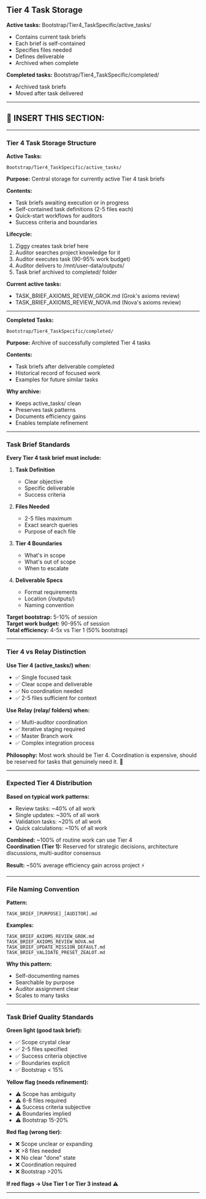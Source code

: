 ## Tier 4 Task Storage

**Active tasks:** Bootstrap/Tier4_TaskSpecific/active_tasks/
- Contains current task briefs
- Each brief is self-contained
- Specifies files needed
- Defines deliverable
- Archived when complete

**Completed tasks:** Bootstrap/Tier4_TaskSpecific/completed/
- Archived task briefs
- Moved after task delivered

---

## 📂 **INSERT THIS SECTION:**

---

### **Tier 4 Task Storage Structure**

**Active Tasks:**
```
Bootstrap/Tier4_TaskSpecific/active_tasks/
```

**Purpose:** Central storage for currently active Tier 4 task briefs

**Contents:**
- Task briefs awaiting execution or in progress
- Self-contained task definitions (2-5 files each)
- Quick-start workflows for auditors
- Success criteria and boundaries

**Lifecycle:**
1. Ziggy creates task brief here
2. Auditor searches project knowledge for it
3. Auditor executes task (90-95% work budget)
4. Auditor delivers to /mnt/user-data/outputs/
5. Task brief archived to completed/ folder

**Current active tasks:**
- TASK_BRIEF_AXIOMS_REVIEW_GROK.md (Grok's axioms review)
- TASK_BRIEF_AXIOMS_REVIEW_NOVA.md (Nova's axioms review)

---

**Completed Tasks:**
```
Bootstrap/Tier4_TaskSpecific/completed/
```

**Purpose:** Archive of successfully completed Tier 4 tasks

**Contents:**
- Task briefs after deliverable completed
- Historical record of focused work
- Examples for future similar tasks

**Why archive:**
- Keeps active_tasks/ clean
- Preserves task patterns
- Documents efficiency gains
- Enables template refinement

---

### **Task Brief Standards**

**Every Tier 4 task brief must include:**

1. **Task Definition**
   - Clear objective
   - Specific deliverable
   - Success criteria

2. **Files Needed**
   - 2-5 files maximum
   - Exact search queries
   - Purpose of each file

3. **Tier 4 Boundaries**
   - What's in scope
   - What's out of scope
   - When to escalate

4. **Deliverable Specs**
   - Format requirements
   - Location (/outputs/)
   - Naming convention

**Target bootstrap:** 5-10% of session  
**Target work budget:** 90-95% of session  
**Total efficiency:** 4-5x vs Tier 1 (50% bootstrap)

---

### **Tier 4 vs Relay Distinction**

**Use Tier 4 (active_tasks/) when:**
- ✅ Single focused task
- ✅ Clear scope and deliverable
- ✅ No coordination needed
- ✅ 2-5 files sufficient for context

**Use Relay (relay/ folders) when:**
- ✅ Multi-auditor coordination
- ✅ Iterative staging required
- ✅ Master Branch work
- ✅ Complex integration process

**Philosophy:** Most work should be Tier 4. Coordination is expensive, should be reserved for tasks that genuinely need it. 🎯

---

### **Expected Tier 4 Distribution**

**Based on typical work patterns:**
- Review tasks: ~40% of all work
- Single updates: ~30% of all work
- Validation tasks: ~20% of all work
- Quick calculations: ~10% of all work

**Combined:** ~100% of routine work can use Tier 4  
**Coordination (Tier 1):** Reserved for strategic decisions, architecture discussions, multi-auditor consensus

**Result:** ~50% average efficiency gain across project ⚡

---

### **File Naming Convention**

**Pattern:**
```
TASK_BRIEF_[PURPOSE]_[AUDITOR].md
```

**Examples:**
```
TASK_BRIEF_AXIOMS_REVIEW_GROK.md
TASK_BRIEF_AXIOMS_REVIEW_NOVA.md
TASK_BRIEF_UPDATE_MISSION_DEFAULT.md
TASK_BRIEF_VALIDATE_PRESET_ZEALOT.md
```

**Why this pattern:**
- Self-documenting names
- Searchable by purpose
- Auditor assignment clear
- Scales to many tasks

---

### **Task Brief Quality Standards**

**Green light (good task brief):**
- ✅ Scope crystal clear
- ✅ 2-5 files specified
- ✅ Success criteria objective
- ✅ Boundaries explicit
- ✅ Bootstrap < 15%

**Yellow flag (needs refinement):**
- ⚠️ Scope has ambiguity
- ⚠️ 6-8 files required
- ⚠️ Success criteria subjective
- ⚠️ Boundaries implied
- ⚠️ Bootstrap 15-20%

**Red flag (wrong tier):**
- ❌ Scope unclear or expanding
- ❌ >8 files needed
- ❌ No clear "done" state
- ❌ Coordination required
- ❌ Bootstrap >20%

**If red flags → Use Tier 1 or Tier 3 instead** ⚠️

---
